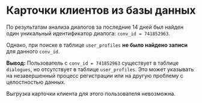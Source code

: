 # Карточки клиентов из базы данных

По результатам анализа диалогов за последние 14 дней был найден один уникальный идентификатор диалога: `conv_id = 741852963`.

Однако, при поиске в таблице `user_profiles` **не было найдено записи** для данного `conv_id`.

**Вывод:**
Пользователь с `conv_id = 741852963` существует в таблице `dialogues`, но отсутствует в таблице `user_profiles`. Это может указывать на незавершенный процесс регистрации или на другую проблему с целостностью данных.

Выгрузка карточки клиента для этого пользователя невозможна. 